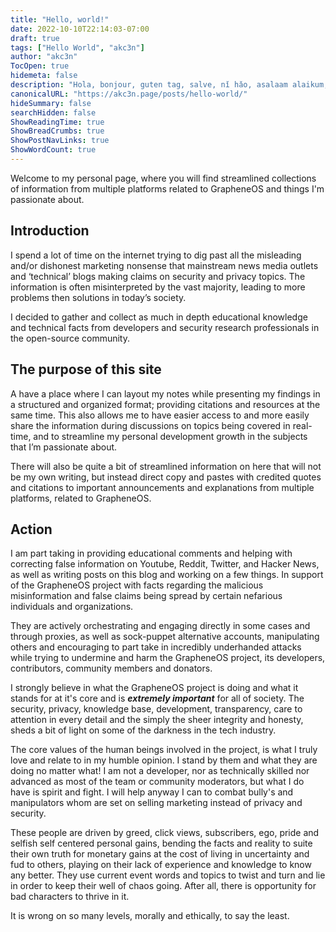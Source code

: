 ```yaml
---
title: "Hello, world!"
date: 2022-10-10T22:14:03-07:00
draft: true
tags: ["Hello World", "akc3n"]
author: "akc3n"
TocOpen: true
hidemeta: false
description: "Hola, bonjour, guten tag, salve, nǐ hǎo, asalaam alaikum, olá, konnichiwa, anyoung haseyo, zdravstvuyte, namaste, xin chào, shalom!"
canonicalURL: "https://akc3n.page/posts/hello-world/"
hideSummary: false
searchHidden: false
ShowReadingTime: true
ShowBreadCrumbs: true
ShowPostNavLinks: true
ShowWordCount: true
---
```


Welcome to my personal page, where you will find streamlined collections of information from multiple platforms related to GrapheneOS and things I'm passionate about.

## Introduction

I spend a lot of time on the internet trying to dig past all the misleading and/or dishonest marketing nonsense that mainstream news media outlets and ‘technical’ blogs making claims on security and privacy topics. The information is often misinterpreted by the vast majority, leading to more problems then solutions in today’s society.

I decided to gather and collect as much in depth educational knowledge and technical facts from developers and security research professionals in the open-source community.

## The purpose of this site

A have a place where I can layout my notes while presenting my findings in a structured and organized format; providing citations and resources at the same time. This also allows me to have easier access to and more easily share the information during discussions on topics being covered in real-time, and to streamline my personal development growth in the subjects that I’m passionate about.

There will also be quite a bit of streamlined information on here that will not be my own writing, but instead direct copy and pastes with credited quotes and citations to important announcements and explanations from multiple platforms, related to GrapheneOS.

## Action

I am part taking in providing educational comments and helping with correcting false information on Youtube, Reddit, Twitter, and Hacker News, as well as writing posts on this blog and working on a few things.  In support of the GrapheneOS project with facts regarding the malicious misinformation and false claims being spread by certain nefarious individuals and organizations.

They are actively orchestrating and engaging directly in some cases and through proxies, as well as sock-puppet alternative accounts, manipulating others and encouraging to part take in incredibly underhanded attacks while trying to undermine and harm the GrapheneOS project, its developers, contributors, community members and donators.

I strongly believe in what the GrapheneOS project is doing and what it stands for at it's core and is _**extremely important**_ for all of society. The security, privacy, knowledge base, development, transparency, care to attention in every detail and the simply the sheer integrity and honesty, sheds a bit of light on some of the darkness in the tech industry.

The core values of the human beings involved in the project, is what I truly love and relate to in my humble opinion. I stand by them and what they are doing no matter what! I am not a developer, nor as technically skilled nor advanced as most of the team or community moderators, but what I do have is spirit and fight. I will help anyway I can to combat bully's and manipulators whom are set on selling marketing instead of privacy and security. 

These people are driven by greed, click views, subscribers, ego, pride and selfish self centered personal gains, bending the facts and reality to suite their own truth for monetary gains at the cost of living in uncertainty and fud to others, playing on their lack of experience and knowledge to know any better. They use current event words and topics to twist and turn and lie in order to keep their well of chaos going. After all, there is opportunity for bad characters to thrive in it. 

It is wrong on so many levels, morally and ethically, to say the least.



